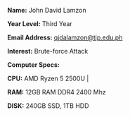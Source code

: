 **Name:** John David Lamzon

**Year Level:** Third Year

**Email Address:** qjdalamzon@tip.edu.ph

**Interest:** Brute-force Attack

**Computer Specs:**

**CPU:** AMD Ryzen 5 2500U |

**RAM:** 12GB RAM DDR4 2400 Mhz

**DISK:** 240GB SSD, 1TB HDD 


